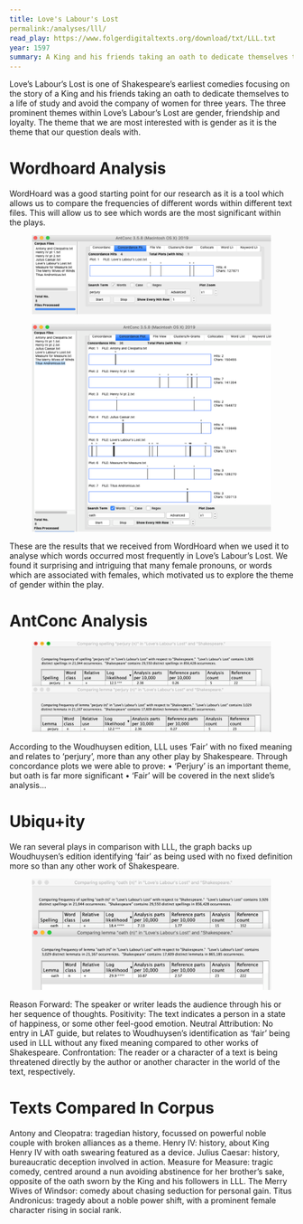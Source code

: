```yaml
---
title: Love's Labour's Lost
permalink:/analyses/lll/
read_play: https://www.folgerdigitaltexts.org/download/txt/LLL.txt
year: 1597
summary: A King and his friends taking an oath to dedicate themselves to a life of study and avoid the company of women for three years
---
```


Love’s Labour’s Lost is one of Shakespeare’s earliest comedies focusing on the story of a King and his friends taking an oath to dedicate themselves to a life of study and avoid the company of women for three years. The three prominent themes within Love’s Labour’s Lost are gender, friendship and loyalty. The theme that we are most interested with is gender as it is the theme that our question deals with. 

**Wordhoard Analysis**
======================
WordHoard was a good starting point for our research as it is a tool which allows us to compare the frequencies of different words within different text files. This will allow us to see which words are the most significant within the plays.

<figure>
<img src="media/image1.png"/>
</figure>

<figure>
<img src="media/image2.png"/>
</figure>

These are the results that we received from WordHoard when we used it to analyse which words occurred most frequently in Love’s Labour’s Lost. We found it surprising and intriguing that many female pronouns, or words which are associated with females, which motivated us to explore the theme of gender within the play.


**AntConc Analysis**
====================

<figure>
<img src="media/image3.png"/>
</figure>

According to the Woudhuysen edition, LLL uses ‘Fair’ with no fixed meaning and relates to ‘perjury’, more than any other play by Shakespeare. Through concordance plots we were able to prove:
•	‘Perjury’ is an important theme, but oath is far more significant
•	‘Fair’ will be covered in the next slide’s analysis...


**Ubiqu+ity**
=============

We ran several plays in comparison with LLL, the graph backs up Woudhuysen’s edition identifying ‘fair’ as being used with no fixed definition more so than any other work of Shakespeare.

<figure>
<img src="media/image4.png"/>
</figure>

Reason Forward: The speaker or writer leads the audience through his or her sequence of thoughts.
Positivity: The text indicates a person in a state of happiness, or some other feel-good emotion.
Neutral Attribution: No entry in LAT guide, but relates to Woudhuysen’s identification as ‘fair’ being used in LLL without any fixed meaning compared to other works of Shakespeare.
Confrontation: The reader or a character of a text is being threatened directly by the author or another character in the world of the text, respectively.


**Texts Compared In Corpus**
============================
Antony and Cleopatra: tragedian history, focussed on powerful noble couple with broken alliances as a theme.
Henry IV: history, about King Henry IV with oath swearing featured as a device.
Julius Caesar: history, bureaucratic deception involved in action.
Measure for Measure: tragic comedy, centred around a nun avoiding abstinence for her brother’s sake, opposite of the oath sworn by the King and his followers in LLL.
The Merry Wives of Windsor: comedy about chasing seduction for personal gain.
Titus Andronicus: tragedy about a noble power shift, with a prominent female character rising in social rank.

